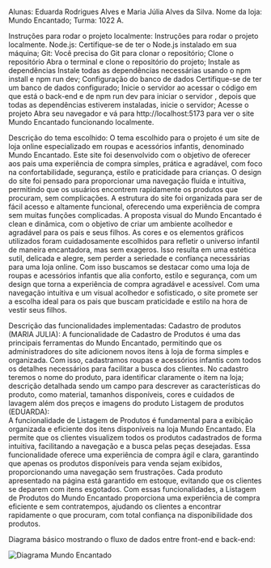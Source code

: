 Alunas: Eduarda Rodrigues Alves e Maria Júlia Alves da Silva.
Nome da loja: Mundo Encantado;
Turma: 1022 A.

Instruções para rodar o projeto localmente: Instruções para rodar o projeto localmente.
Node.js: Certifique-se de ter o Node.js instalado em sua máquina;
Git: Você precisa do Git para clonar o repositório;
Clone o repositório Abra o terminal e clone o repositório do projeto;
Instale as dependências Instale todas as dependências necessárias usando o npm install e npm run dev;
Configuração do banco de dados Certifique-se de ter um banco de dados configurado;
Inicie o servidor ao acessar o código em que está o back-end e de npm run dev para iniciar o servidor , depois que todas as dependências estiverem instaladas, inicie o servidor;
Acesse o projeto Abra seu navegador e vá para http://localhost:5173 para ver o site Mundo Encantado funcionando localmente.

Descrição do tema escolhido: 
O tema escolhido para o projeto é um site de loja online especializado em roupas e acessórios infantis, denominado Mundo Encantado. Este site foi desenvolvido com o objetivo de oferecer aos pais uma experiência de compra simples, prática e agradável, com foco na confortabilidade, segurança, estilo e praticidade para crianças.
O design do site foi pensado para proporcionar uma navegação fluida e intuitiva, permitindo que os usuários encontrem rapidamente os produtos que procuram, sem complicações. A estrutura do site foi organizada para ser de fácil acesso e altamente funcional, oferecendo uma experiência de compra sem muitas funções complicadas.
A proposta visual do Mundo Encantado é clean e dinâmica, com o objetivo de criar um ambiente acolhedor e agradável para os pais e seus filhos. As cores e os elementos gráficos utilizados foram cuidadosamente escolhidos para refletir o universo infantil de maneira encantadora, mas sem exageros. Isso resulta em uma estética sutil, delicada e alegre, sem perder a seriedade e confiança necessárias para uma loja online.
Com isso buscamos se destacar como uma loja de roupas e acessórios infantis que alia conforto, estilo e segurança, com um design que torna a experiência de compra agradável e acessível. Com uma navegação intuitiva e um visual acolhedor e sofisticado, o site promete ser a escolha ideal para os pais que buscam praticidade e estilo na hora de vestir seus filhos.

Descrição das funcionalidades implementadas: 
Cadastro de produtos (MARIA JULIA):
A funcionalidade de Cadastro de Produtos é uma das principais ferramentas do Mundo Encantado, permitindo que os administradores do site adicionem novos itens à loja de forma simples e organizada. Com isso, cadastramos roupas e acessórios infantis com todos os detalhes necessários para facilitar a busca dos clientes. No cadastro teremos o nome do produto, para identificar claramente o item na loja; descrição detalhada sendo um campo para descrever as características do produto, como material, tamanhos disponíveis, cores e cuidados de lavagem além dos preços e imagens do produto
Listagem de produtos (EDUARDA):  
A funcionalidade de Listagem de Produtos é fundamental para a exibição organizada e eficiente dos itens disponíveis na loja Mundo Encantado. Ela permite que os clientes visualizem todos os produtos cadastrados de forma intuitiva, facilitando a navegação e a busca pelas peças desejadas. Essa funcionalidade oferece uma experiência de compra ágil e clara, garantindo que apenas os produtos disponíveis para venda sejam exibidos, proporcionando uma navegação sem frustrações. Cada produto apresentado na página está garantido em estoque, evitando que os clientes se deparem com itens esgotados. Com essas funcionalidades, a Listagem de Produtos do Mundo Encantado proporciona uma experiência de compra eficiente e sem contratempos, ajudando os clientes a encontrar rapidamente o que procuram, com total confiança na disponibilidade dos produtos.

Diagrama básico mostrando o fluxo de dados entre front-end e back-end:

![Diagrama Mundo Encantado](https://github.com/user-attachments/assets/af0134b5-9eff-4d59-9d67-ac992c225aee)





